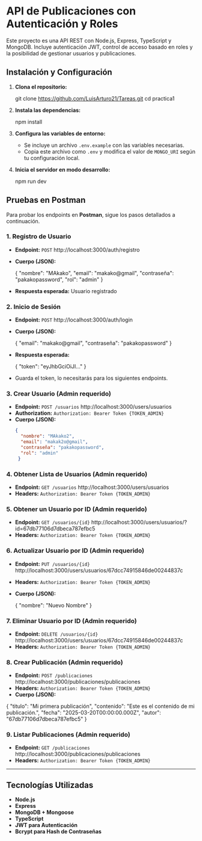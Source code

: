 # API de Publicaciones con Autenticación y Roles

Este proyecto es una API REST con Node.js, Express, TypeScript y MongoDB. Incluye autenticación JWT, control de acceso basado en roles y la posibilidad de gestionar usuarios y publicaciones.


## Instalación y Configuración

1. **Clona el repositorio:**
   
   git clone https://github.com/LuisArturo21/Tareas.git
   cd practica1
   
2. **Instala las dependencias:**
   
   npm install
   
3. **Configura las variables de entorno:**
   - Se incluye un archivo `.env.example` con las variables necesarias.
   - Copia este archivo como `.env` y modifica el valor de `MONGO_URI` según tu configuración local.
   
4. **Inicia el servidor en modo desarrollo:**
   
   npm run dev


## Pruebas en Postman

Para probar los endpoints en **Postman**, sigue los pasos detallados a continuación.

### 1. Registro de Usuario
- **Endpoint:** `POST` http://localhost:3000/auth/registro
- **Cuerpo (JSON):**
  
  {
    "nombre": "MAkako",
    "email": "makako@gmail",
    "contraseña": "pakakopassword",
    "rol": "admin"
    }

- **Respuesta esperada:** Usuario registrado

### 2. Inicio de Sesión
- **Endpoint:** `POST`   http://localhost:3000/auth/login
- **Cuerpo (JSON):**
  
  {
    "email": "makako@gmail",
    "contraseña": "pakakopassword"
  }
  
- **Respuesta esperada:**
  
  {
    "token": "eyJhbGciOiJI..."
  }
  
- Guarda el token, lo necesitarás para los siguientes endpoints.

### 3. Crear Usuario (Admin requerido)
- **Endpoint:** `POST /usuarios`  http://localhost:3000/users/usuarios
- **Authorization:** `Authorization: Bearer Token {TOKEN_ADMIN}`
- **Cuerpo (JSON):**
  ```json
  {
    "nombre": "MAkako2",
    "email": "makak2o@gmail",
    "contraseña": "pakakopassword",
    "rol": "admin"
   }
  ```

### 4. Obtener Lista de Usuarios (Admin requerido)
- **Endpoint:** `GET /usuarios`  http://localhost:3000/users/usuarios
- **Headers:** `Authorization: Bearer Token {TOKEN_ADMIN}`

### 5. Obtener un Usuario por ID (Admin requerido)
- **Endpoint:** `GET /usuarios/{id}`  http://localhost:3000/users/usuarios/?id=67db77106d7dbeca787efbc5
- **Headers:** `Authorization: Bearer Token {TOKEN_ADMIN}`

### 6. Actualizar Usuario por ID (Admin requerido)
- **Endpoint:** `PUT /usuarios/{id}`  http://localhost:3000/users/usuarios/67dcc74915846de00244837c
- **Headers:** `Authorization: Bearer Token {TOKEN_ADMIN}`
- **Cuerpo (JSON):**
  
  {
    "nombre": "Nuevo Nombre"
  }
  

### 7. Eliminar Usuario por ID (Admin requerido)
- **Endpoint:** `DELETE /usuarios/{id}`   http://localhost:3000/users/usuarios/67dcc74915846de00244837c
- **Headers:** `Authorization: Bearer Token {TOKEN_ADMIN}`

### 8. Crear Publicación (Admin requerido)
- **Endpoint:** `POST /publicaciones`   http://localhost:3000/publicaciones/publicaciones
- **Headers:** `Authorization: Bearer Token {TOKEN_ADMIN}`
- **Cuerpo (JSON):**
 
 {
  "titulo": "Mi primera publicación",
  "contenido": "Este es el contenido de mi publicación.",
  "fecha": "2025-03-20T00:00:00.000Z",
  "autor": "67db77106d7dbeca787efbc5"
}

### 9. Listar Publicaciones (Admin requerido)
- **Endpoint:** `GET /publicaciones` http://localhost:3000/publicaciones/publicaciones
- **Headers:** `Authorization: Bearer Token {TOKEN_ADMIN}`

---

## Tecnologías Utilizadas
- **Node.js**
- **Express**
- **MongoDB + Mongoose**
- **TypeScript**
- **JWT para Autenticación**
- **Bcrypt para Hash de Contraseñas**